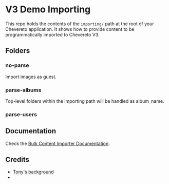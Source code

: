# V3 Demo Importing

This repo holds the contents of the `importing/` path at the root of your Chevereto application. It shows how to provide content to be programmatically imported to Chevereto V3.

## Folders

### no-parse

Import images as guest.

### parse-albums

Top-level folders within the importing path will be handled as album_name.

### parse-users

## Documentation

Check the [Bulk Content Importer Documentation](https://v3-docs.chevereto.com/features/bulk-content-importer.html).

## Credits

* [Tony's background](https://dribbble.com/shots/6087096-Scarface-inspired-tropical-wallpaper/attachments/6087096-Scarface-inspired-tropical-wallpaper?mode=media)
* 